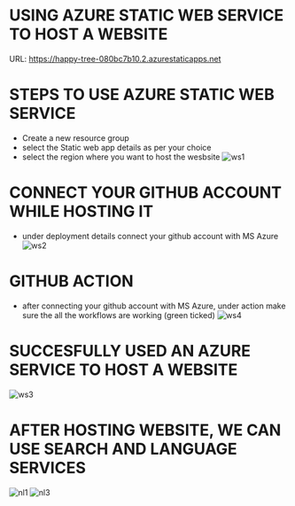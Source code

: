 # USING AZURE STATIC WEB SERVICE TO HOST A WEBSITE 
URL: https://happy-tree-080bc7b10.2.azurestaticapps.net

# STEPS TO USE AZURE STATIC WEB SERVICE 
- Create a new resource group 
- select the Static web app details as per your choice 
- select the region where you want to host the wesbsite 
![ws1](https://user-images.githubusercontent.com/91873482/201531738-e6211fbb-bf80-4204-80f9-376805d29018.png)

# CONNECT YOUR GITHUB ACCOUNT WHILE HOSTING IT 
- under deployment details connect your github account with MS Azure
![ws2](https://user-images.githubusercontent.com/91873482/201531829-cf8401bc-6f1c-48e5-a6cf-f80c6f434146.png)

# GITHUB ACTION
- after connecting  your github account with MS Azure, under action make sure the all the workflows are working (green ticked)
![ws4](https://user-images.githubusercontent.com/91873482/201531879-fcf84c1a-7451-40dc-a6ac-0cbc06f00917.png)

# SUCCESFULLY USED AN AZURE SERVICE TO HOST A WEBSITE
![ws3](https://user-images.githubusercontent.com/91873482/201531848-4c53d5da-eaec-45d0-b216-4e7525a56723.png)

# AFTER HOSTING WEBSITE, WE CAN USE SEARCH AND LANGUAGE SERVICES
![nl1](https://user-images.githubusercontent.com/91873482/201532452-22902d3c-3fb5-4f31-9c53-c0ad092c9474.png)
![nl3](https://user-images.githubusercontent.com/91873482/201532455-83e56288-89c2-45e2-a09c-4d083e09cab1.png)
